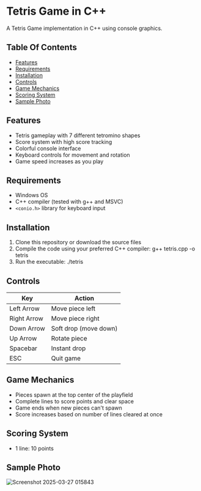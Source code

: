 
# Tetris Game in C++

A  Tetris Game implementation in C++ using console graphics.

## Table Of Contents
- [Features](#Features)
- [Requirements](#Requirements)
- [Installation](#Installation)
- [Controls](#Controls)
- [Game Mechanics](#Game-Mechanics)
- [Scoring System](#Scoring-System)
- [Sample Photo](#Sample-Photo)


## Features

- Tetris gameplay with 7 different tetromino shapes
- Score system with high score tracking
- Colorful console interface
- Keyboard controls for movement and rotation
- Game speed increases as you play

## Requirements

- Windows OS
- C++ compiler (tested with g++ and MSVC)
- `<conio.h>` library for keyboard input

## Installation

1. Clone this repository or download the source files
2. Compile the code using your preferred C++ compiler: g++ tetris.cpp -o tetris
3. Run the executable: ./tetris


## Controls

| Key          | Action               |
|--------------|----------------------|
| Left Arrow   | Move piece left      |
| Right Arrow  | Move piece right     |
| Down Arrow   | Soft drop (move down)|
| Up Arrow     | Rotate piece         |
| Spacebar     | Instant drop         |
| ESC          | Quit game            |

## Game Mechanics

- Pieces spawn at the top center of the playfield
- Complete lines to score points and clear space
- Game ends when new pieces can't spawn
- Score increases based on number of lines cleared at once

## Scoring System

- 1 line: 10 points

## Sample Photo 

![Screenshot 2025-03-27 015843](https://github.com/user-attachments/assets/a0492671-22b2-42e7-8d8a-5b4cf2031504)


